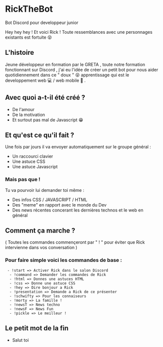 # RickTheBot 
 Bot Discord pour developpeur junior
 
 Hey hey hey ! Et voici Rick ! 
 Toute ressemblances avec une personnages existants est fortuite 😝  
 
 L'histoire
 ----------
 
 Jeune développeur en formation par le GRETA , toute notre formation fonctionnant sur Discord ,
 j'ai eu l'idée de créer un petit bot pour nous aider quotidiennement dans ce " doux " 😝 apprentissage 
 qui est le developpement web 💻 / web mobile 📱 .
 
 ## Avec quoi a-t-il été créé ? 
 
 - De l'amour 
 - De la motivation 
 - Et surtout pas mal de Javascript 😁
 
 ## Et qu'est ce qu'il fait ?
 
   Une fois par jours il va envoyer automatiquement sur le groupe général :
   
   - Un raccourci clavier 
   - Une astuce CSS
   - Une astuce Javascript
   
   ### Mais pas que !
   
   Tu va pourvoir lui demander toi même :
    
   - Des infos CSS / JAVASCRIPT / HTML
   - Des "meme" en rapport avec le monde du Dev
   - Des news récentes concerant les dernières technos et le web en général
       
 ## Comment ça marche ? 
 
  ( Toutes les commandes commençeront par " ! " pour éviter que Rick intervienne 
   dans vos conversation ) 
   
  ### Pour faire simple voici les commandes de base :    
   
     - !start => Activer Rick dans le salon Discord
      - !command => Demander les commandes de Rick
      - !html => Donnes une astuces HTML 
      - !css => Donne une astuce CSS 
      - !hey => Dire bonjour a Rick 
      - !presentation => Demande a Rick de ce présenter
      - !schwifty => Pour les connaiseurs 
      - !morty => La famille !
      - !newsT => News techno
      - !newsF => News Fun 
      - !pickle => Le meilleur !
      
      
 ## Le petit mot de la fin 
 - Salut toi 


